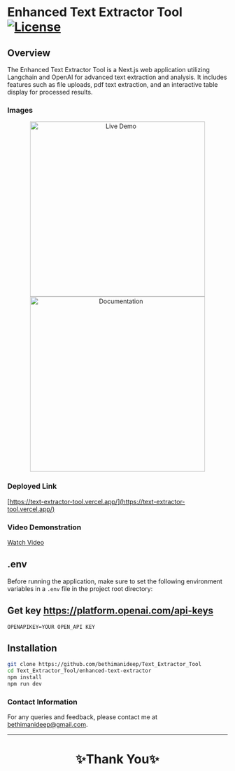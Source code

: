 # Enhanced Text Extractor Tool [![License](https://img.shields.io/badge/License-MIT-blue.svg)](https://opensource.org/licenses/MIT)

## Overview

The Enhanced Text Extractor Tool is a Next.js web application utilizing Langchain and OpenAI for advanced text extraction and analysis. It includes features such as file uploads, pdf text extraction, and an interactive table display for processed results.

### Images


<p align="center">
  <img src="https://drive.google.com/uc?id=1-6mkTwTG9Cb3QfCyCy-3gShadWr1U8td" alt="Live Demo" width="400" />
  <img src="https://drive.google.com/uc?id=1-BYCkOhZfDCWEgiDEc8JYazgqMPyXVOp" alt="Documentation" width="400" />
</p>

### Deployed Link

[https://text-extractor-tool.vercel.app/](https://text-extractor-tool.vercel.app/)

### Video Demonstration
[Watch Video](https://drive.google.com/file/d/1DF4wRTj7lNBzDd2I-eOMmY4jEA1BYN1B/view)

## .env
Before running the application, make sure to set the following environment variables in a `.env` file in the project root directory:
## Get key <a src='https://platform.openai.com/api-keys'>https://platform.openai.com/api-keys<a/>

```
OPENAPIKEY=YOUR OPEN_API KEY
```

## Installation
   ```bash
   git clone https://github.com/bethimanideep/Text_Extractor_Tool
   cd Text_Extractor_Tool/enhanced-text-extractor
   npm install
   npm run dev
   ```

### Contact Information

For any queries and feedback, please contact me at [bethimanideep@gmail.com](mailto:bethimanideep@gmail.com).

---

<h1 align="center">✨Thank You✨</h1>
